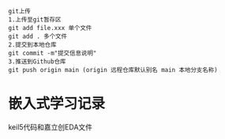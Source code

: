 ```
git上传
1.上传至git暂存区
git add file.xxx 单个文件
git add . 多个文件
2.提交到本地仓库
git commit -m"提交信息说明"
3.推送到Github仓库
git push origin main (origin 远程仓库默认别名 main 本地分支名称)
```
# 嵌入式学习记录
keil5代码和嘉立创EDA文件
